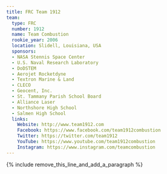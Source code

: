 ```yaml
---
title: FRC Team 1912
team:
  type: FRC
  number: 1912
  name: Team Combustion
  rookie_year: 2006
  location: Slidell, Louisiana, USA
  sponsors:
  - NASA Stennis Space Center
  - U.S. Naval Research Laboratory
  - DoDSTEM
  - Aerojet Rocketdyne
  - Textron Marine & Land
  - CLECO
  - Geocent, Inc.
  - St. Tammany Parish School Board
  - Alliance Laser
  - Northshore High School
  - Salmen High School
  links:
    Website: http://www.team1912.com
    Facebook: https://www.facebook.com/team1912combustion
    Twitter: https://twitter.com/team1912
    YouTube: https://www.youtube.com/team1912combustion
    Instagram: https://www.instagram.com/teamcombustion
---
```


{% include remove_this_line_and_add_a_paragraph %}